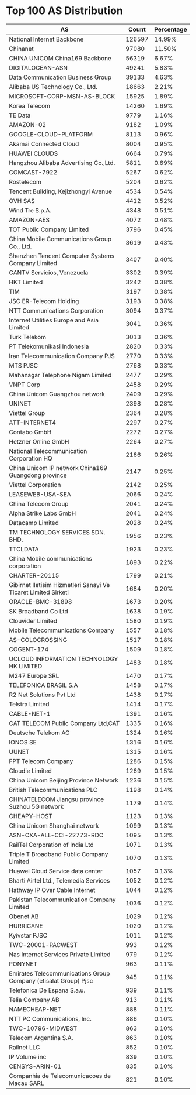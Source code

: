 # Top 100 AS Distribution
| AS | Count | Percentage |
|----|----|----|
| National Internet Backbone | 126597 | 14.99% |
| Chinanet | 97080 | 11.50% |
| CHINA UNICOM China169 Backbone | 56319 | 6.67% |
| DIGITALOCEAN-ASN | 49241 | 5.83% |
| Data Communication Business Group | 39133 | 4.63% |
| Alibaba US Technology Co., Ltd. | 18663 | 2.21% |
| MICROSOFT-CORP-MSN-AS-BLOCK | 15925 | 1.89% |
| Korea Telecom | 14260 | 1.69% |
| TE Data | 9779 | 1.16% |
| AMAZON-02 | 9182 | 1.09% |
| GOOGLE-CLOUD-PLATFORM | 8113 | 0.96% |
| Akamai Connected Cloud | 8004 | 0.95% |
| HUAWEI CLOUDS | 6664 | 0.79% |
| Hangzhou Alibaba Advertising Co.,Ltd. | 5811 | 0.69% |
| COMCAST-7922 | 5267 | 0.62% |
| Rostelecom | 5204 | 0.62% |
| Tencent Building, Kejizhongyi Avenue | 4534 | 0.54% |
| OVH SAS | 4412 | 0.52% |
| Wind Tre S.p.A. | 4348 | 0.51% |
| AMAZON-AES | 4072 | 0.48% |
| TOT Public Company Limited | 3796 | 0.45% |
| China Mobile Communications Group Co., Ltd. | 3619 | 0.43% |
| Shenzhen Tencent Computer Systems Company Limited | 3407 | 0.40% |
| CANTV Servicios, Venezuela | 3302 | 0.39% |
| HKT Limited | 3242 | 0.38% |
| TIM | 3197 | 0.38% |
| JSC ER-Telecom Holding | 3193 | 0.38% |
| NTT Communications Corporation | 3094 | 0.37% |
| Internet Utilities Europe and Asia Limited | 3041 | 0.36% |
| Turk Telekom | 3013 | 0.36% |
| PT Telekomunikasi Indonesia | 2820 | 0.33% |
| Iran Telecommunication Company PJS | 2770 | 0.33% |
| MTS PJSC | 2768 | 0.33% |
| Mahanagar Telephone Nigam Limited | 2477 | 0.29% |
| VNPT Corp | 2458 | 0.29% |
| China Unicom Guangzhou network | 2409 | 0.29% |
| UNINET | 2398 | 0.28% |
| Viettel Group | 2364 | 0.28% |
| ATT-INTERNET4 | 2297 | 0.27% |
| Contabo GmbH | 2272 | 0.27% |
| Hetzner Online GmbH | 2264 | 0.27% |
| National Telecommunication Corporation HQ | 2166 | 0.26% |
| China Unicom IP network China169 Guangdong province | 2147 | 0.25% |
| Viettel Corporation | 2142 | 0.25% |
| LEASEWEB-USA-SEA | 2066 | 0.24% |
| China Telecom Group | 2041 | 0.24% |
| Alpha Strike Labs GmbH | 2041 | 0.24% |
| Datacamp Limited | 2028 | 0.24% |
| TM TECHNOLOGY SERVICES SDN. BHD. | 1956 | 0.23% |
| TTCLDATA | 1923 | 0.23% |
| China Mobile communications corporation | 1893 | 0.22% |
| CHARTER-20115 | 1799 | 0.21% |
| Gibirnet Iletisim Hizmetleri Sanayi Ve Ticaret Limited Sirketi | 1684 | 0.20% |
| ORACLE-BMC-31898 | 1673 | 0.20% |
| SK Broadband Co Ltd | 1638 | 0.19% |
| Clouvider Limited | 1580 | 0.19% |
| Mobile Telecommunications Company | 1557 | 0.18% |
| AS-COLOCROSSING | 1517 | 0.18% |
| COGENT-174 | 1509 | 0.18% |
| UCLOUD INFORMATION TECHNOLOGY HK LIMITED | 1483 | 0.18% |
| M247 Europe SRL | 1470 | 0.17% |
| TELEFONICA BRASIL S.A | 1458 | 0.17% |
| R2 Net Solutions Pvt Ltd | 1438 | 0.17% |
| Telstra Limited | 1414 | 0.17% |
| CABLE-NET-1 | 1391 | 0.16% |
| CAT TELECOM Public Company Ltd,CAT | 1335 | 0.16% |
| Deutsche Telekom AG | 1324 | 0.16% |
| IONOS SE | 1316 | 0.16% |
| UUNET | 1315 | 0.16% |
| FPT Telecom Company | 1286 | 0.15% |
| Cloudie Limited | 1269 | 0.15% |
| China Unicom Beijing Province Network | 1236 | 0.15% |
| British Telecommunications PLC | 1198 | 0.14% |
| CHINATELECOM Jiangsu province Suzhou 5G network | 1179 | 0.14% |
| CHEAPY-HOST | 1123 | 0.13% |
| China Unicom Shanghai network | 1099 | 0.13% |
| ASN-CXA-ALL-CCI-22773-RDC | 1095 | 0.13% |
| RailTel Corporation of India Ltd | 1071 | 0.13% |
| Triple T Broadband Public Company Limited | 1070 | 0.13% |
| Huawei Cloud Service data center | 1057 | 0.13% |
| Bharti Airtel Ltd., Telemedia Services | 1052 | 0.12% |
| Hathway IP Over Cable Internet | 1044 | 0.12% |
| Pakistan Telecommunication Company Limited | 1036 | 0.12% |
| Obenet AB | 1029 | 0.12% |
| HURRICANE | 1020 | 0.12% |
| Kyivstar PJSC | 1011 | 0.12% |
| TWC-20001-PACWEST | 993 | 0.12% |
| Nas Internet Services Private Limited | 979 | 0.12% |
| PONYNET | 963 | 0.11% |
| Emirates Telecommunications Group Company (etisalat Group) Pjsc | 945 | 0.11% |
| Telefonica De Espana S.a.u. | 939 | 0.11% |
| Telia Company AB | 913 | 0.11% |
| NAMECHEAP-NET | 888 | 0.11% |
| NTT PC Communications, Inc. | 886 | 0.10% |
| TWC-10796-MIDWEST | 863 | 0.10% |
| Telecom Argentina S.A. | 863 | 0.10% |
| Railnet LLC | 852 | 0.10% |
| IP Volume inc | 839 | 0.10% |
| CENSYS-ARIN-01 | 835 | 0.10% |
| Companhia de Telecomunicacoes de Macau SARL | 821 | 0.10% |
